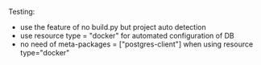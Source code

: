 
Testing:
- use the feature of no build.py but project auto detection
- use resource type = "docker" for automated configuration of DB
- no need of  meta-packages = ["postgres-client"] when using resource type="docker"
